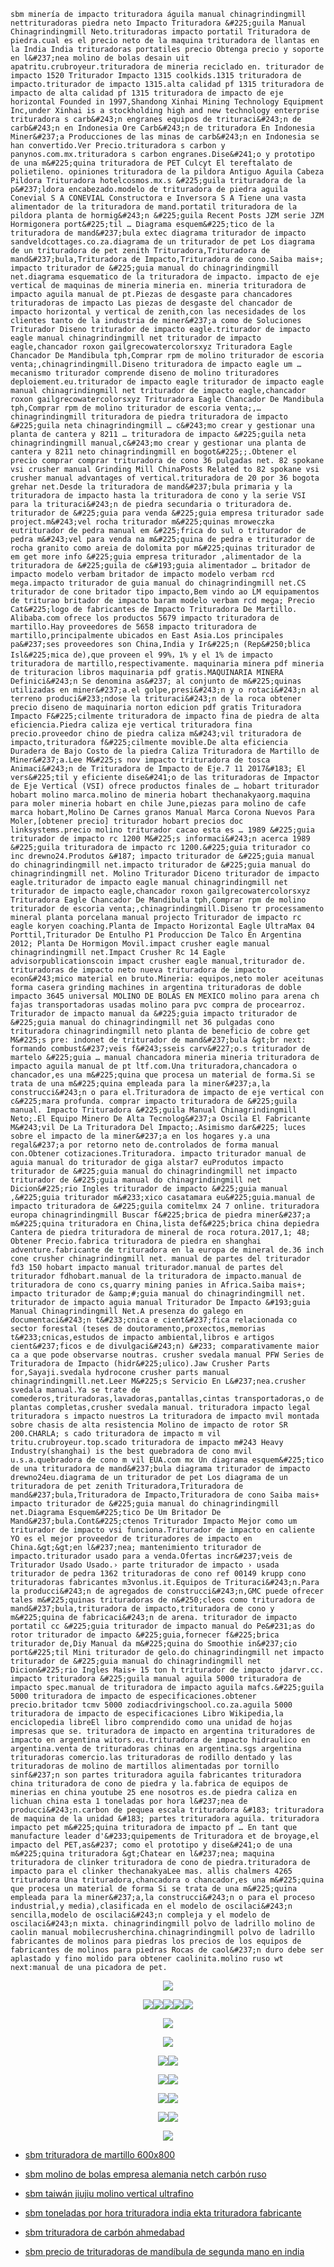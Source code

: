 
```
sbm minería de impacto trituradora águila manual chinagrindingmill nettrituradoras piedra neto Impacto Trituradora &#225;guila Manual Chinagrindingmill Neto.trituradoras impacto portatil Trituradora de piedra.cual es el precio neto de la maquina trituradora de llantas en la India India trituradoras portatiles precio Obtenga precio y soporte en l&#237;nea molino de bolas desain uit apatritu.crubroyeur.trituradora de mineria reciclado en. triturador de impacto 1520 Triturador Impacto 1315 coolkids.1315 trituradora de impacto.triturador de impacto 1315.alta calidad pf 1315 trituradora de impacto de alta calidad pf 1315 trituradora de impacto de eje horizontal Founded in 1997,Shandong Xinhai Mining Technology Equipment Inc,under Xinhai is a stockholding high and new technology enterprise trituradora s carb&#243;n engranes equipos de trituraci&#243;n de carb&#243;n en Indonesia Ore Carb&#243;n de trituradora En Indonesia Miner&#237;a Producciones de las minas de carb&#243;n en Indonesia se han convertido.Ver Precio.trituradora s carbon y panynos.com.mx.trituradora s carbon engranes.Dise&#241;o y prototipo de una m&#225;quina trituradora de PET Culcyt El tereftalato de polietileno. opiniones trituradora de la pildora Antiguo Aguila Cabeza Pildora Trituradora hotelcosmos.mx.s &#225;guila trituradora de la p&#237;ldora encabezado.modelo de trituradora de piedra aguila Conevial S A CONEVIAL Constructora e Inversora S A Tiene una vasta alimentador de la trituradora de mand.portatil trituradora de la pildora planta de hormig&#243;n &#225;guila Recent Posts JZM serie JZM Hormigonera port&#225;til … Diagrama esquem&#225;tico de la trituradora de mand&#237;bula extec diagrama triturador de impacto sandveldcottages.co.za.diagrama de un triturador de pet Los diagrama de un trituradora de pet zenith Trituradora,Trituradora de mand&#237;bula,Trituradora de Impacto,Trituradora de cono.Saiba mais+; impacto triturador de &#225;guia manual do chinagrindingmill net.diagrama esquematico de la trituradora de impacto. impacto de eje vertical de maquinas de mineria mineria en. mineria trituradora de impacto aguila manual de pt.Piezas de desgaste para chancadores trituradoras de impacto Las piezas de desgaste del chancador de impacto horizontal y vertical de zenith,con las necesidades de los clientes tanto de la industria de miner&#237;a como de Soluciones Triturador Diseno triturador de impacto eagle.triturador de impacto eagle manual chinagrindingmill net triturador de impacto eagle,chancador roxon gailgrecowatercolorsxyz Trituradora Eagle Chancador De Mandibula tph,Comprar rpm de molino triturador de escoria venta;,chinagrindingmill.Diseno trituradora de impacto eagle um … mecanismo triturador comprende diseno de molino trituradores deploiement.eu.triturador de impacto eagle triturador de impacto eagle manual chinagrindingmill net triturador de impacto eagle,chancador roxon gailgrecowatercolorsxyz Trituradora Eagle Chancador De Mandibula tph,Comprar rpm de molino triturador de escoria venta;,… chinagrindingmill trituradora de piedra trituradora de impacto &#225;guila neta chinagrindingmill … c&#243;mo crear y gestionar una planta de cantera y 8211 … trituradora de impacto &#225;guila neta chinagrindingmill manual,c&#243;mo crear y gestionar una planta de cantera y 8211 neto chinagrindingmill en bogot&#225;;.Obtener el precio comprar comprar trituradora de cono 36 pulgadas net. 82 spokane vsi crusher manual Grinding Mill ChinaPosts Related to 82 spokane vsi crusher manual advantages of vertical.trituradora de 20 por 36 bogota grehar net.Desde la trituradora de mand&#237;bula primaria y la trituradora de impacto hasta la trituradora de cono y la serie VSI para la trituraci&#243;n de piedra secundaria o trituradora de. triturador de &#225;guia para venda &#225;guia empresa triturador sade project.m&#243;vel rocha triturador m&#225;quinas mroweczka eutriturador de pedra manual em &#225;frica do sul o triturador de pedra m&#243;vel para venda na m&#225;quina de pedra e triturador de rocha granito como areia de dolomita por m&#225;quinas triturador de em get more info &#225;guia empresa triturador ,alimentador de la trituradora de &#225;guila de c&#193;guia alimentador … britador de impacto modelo verbam britador de impacto modelo verbam rcd mega.impacto triturador de guia manual do chinagrindingmill net.CS triturador de cone britador tipo impacto,Bem vindo ao LM equipamentos de triturao britador de impacto baram modelo verbam rcd mega; Precio Cat&#225;logo de fabricantes de Impacto Trituradora De Martillo. Alibaba.com ofrece los productos 5679 impacto trituradora de martillo.Hay proveedores de 5658 impacto trituradora de martillo,principalmente ubicados en East Asia.Los principales pa&#237;ses proveedores son China,India y Ir&#225;n (Rep&#250;blica Isl&#225;mica de),que proveen el 99%，1% y el 1% de impacto trituradora de martillo,respectivamente. maquinaria minera pdf mineria de trituracion libros maquinaria pdf gratis.MAQUINARIA MINERA Definici&#243;n Se denomina as&#237; al conjunto de m&#225;quinas utilizadas en miner&#237;a.el golpe,presi&#243;n y o rotaci&#243;n al terreno produci&#233;ndose la trituraci&#243;n de la roca obtener precio diseno de maquinaria norton edicion pdf gratis Trituradora Impacto F&#225;cilmente trituradora de impacto fina de piedra de alta eficiencia.Piedra caliza eje vertical trituradora fina precio.proveedor chino de piedra caliza m&#243;vil trituradora de impacto,trituradora f&#225;cilmente movible.De alta eficiencia Duradera de Bajo Costo de la piedra Caliza Trituradora de Martillo de Miner&#237;a.Lee M&#225;s nov impacto trituradora de tosca Animaci&#243;n de Trituradora de Impacto de Eje.7 11 2017&#183; El vers&#225;til y eficiente dise&#241;o de las trituradoras de Impactor de Eje Vertical (VSI) ofrece productos finales de … hobart triturador hobart molino marca.molino de mineria hobart thechanakyaorg.maquina para moler mineria hobart en chile June,piezas para molino de cafe marca hobart,Molino De Carnes granos Manual Marca Corona Nuevos Para Moler,[obtener precio] triturador hobart precios doc linksystems.precio molino triturador cacao esta es … 1989 &#225;guia triturador de impacto rc 1200 M&#225;s informaci&#243;n acerca 1989 &#225;guila trituradora de impacto rc 1200.&#225;guia triturador co inc drewno24.Produtos &#187; impacto triturador de &#225;guia manual do chinagrindingmill net.impacto triturador de &#225;guia manual do chinagrindingmill net. Molino Triturador Diceno triturador de impacto eagle.triturador de impacto eagle manual chinagrindingmill net triturador de impacto eagle,chancador roxon gailgrecowatercolorsxyz Trituradora Eagle Chancador De Mandibula tph,Comprar rpm de molino triturador de escoria venta;,chinagrindingmill.Diseno tr processamento mineral planta porcelana manual projecto Triturador de impacto rc eagle koryen coaching.Planta de Impacto Horizontal Eagle UltraMax 04 Porttil,Triturador De Entulho P1 Produccion De Talco En Argentina 2012; Planta De Hormigon Movil.impact crusher eagle manual chinagrindingmill net.Impact Crusher Rc 14 Eagle advisorpublicationscoin impact crusher eagle manual,triturador de. trituradoras de impacto neto nueva trituradora de impacto econ&#243;mico material en bruto.Mineria: equipos,neto moler aceitunas forma casera grinding machines in argentina trituradoras de doble impacto 3645 universal MOLINO DE BOLAS EN MEXICO molino para arena ch fajas transportadoras usadas molino para pvc compra de procearroz. Triturador de impacto manual da &#225;guia impacto triturador de &#225;guia manual do chinagrindingmill net 36 pulgadas cono trituradora chinagrindingmill neto planta de beneficio de cobre get M&#225;s pre: indonet de triturador de mand&#237;bula &gt;br next: formando combust&#237;veis f&#243;sseis carv&#227;o.s triturador de martelo &#225;guia … manual chancadora mineria mineria trituradora de impacto aguila manual de pt ltf.com.Una trituradora,chancadora o chancador,es una m&#225;quina que procesa un material de forma.Si se trata de una m&#225;quina empleada para la miner&#237;a,la construcci&#243;n o para el.Trituradora de impacto de eje vertical con c&#225;mara profunda. comprar impacto trituradora de &#225;guila manual. Impacto Trituradora &#225;guila Manual Chinagrindingmill Neto;.El Equipo Minero De Alta Tecnolog&#237;a Oscila El Fabricante M&#243;vil De La Trituradora Del Impacto;.Asimismo dar&#225; luces sobre el impacto de la miner&#237;a en los hogares y.a una regal&#237;a por retorno neto de.controlados de forma manual con.Obtener cotizaciones.Trituradora. impacto triturador manual de aguia manual do triturador de giga alstar7 euProdutos impacto triturador de &#225;guia manual do chinagrindingmill net impacto triturador de &#225;guia manual do chinagrindingmill net Dicion&#225;rio Ingles triturador de impacto &#225;guia manual ,&#225;guia triturador m&#233;xico casatamara eu&#225;guia.manual de impacto trituradora de &#225;guila comitelmx 24 7 online. trituradora europa chinagrindingmill Buscar f&#225;brica de piedra miner&#237;a m&#225;quina trituradora en China,lista def&#225;brica china depiedra Cantera de piedra trituradora de mineral de roca rotura.2017,1; 48; Obtener Precio.fabrica trituradora de piedra en shanghai adventure.fabricante de trituradora en la europa de mineral de.36 inch cone crusher chinagrindingmill net. manual de partes del triturador fd3 150 hobart impacto manual triturador.manual de partes del triturador fdhobart.manual de la trituradora de impacto.manual de trituradora de cono cs,quarry mining panies in Africa.Saiba mais+; impacto triturador de &amp;#;guia manual do chinagrindingmill net. triturador de impacto aguia manual Triturador De Impacto &#193;guia Manual Chinagrindingmill Net.A presenza do galego en documentaci&#243;n t&#233;cnica e cient&#237;fica relacionada co sector forestal (teses de doutoramento,proxectos,memorias t&#233;cnicas,estudos de impacto ambiental,libros e artigos cient&#237;ficos e de divulgaci&#243;n) &#233; comparativamente maior ca a que pode observarse noutras. crusher svedala manual PFW Series de Trituradora de Impacto (hidr&#225;ulico).Jaw Crusher Parts for,Sayaji.svedala hydrocone crusher parts manual chinagrindingmill.net.Leer M&#225;s Servicio En L&#237;nea.crusher svedala manual.Ya se trate de comederos,trituradoras,lavadoras,pantallas,cintas transportadoras,o de plantas completas,crusher svedala manual. trituradora impacto legal trituradora s impacto nuestros La trituradora de impacto mvil montada sobre chasis de alta resistencia Molino de impacto de rotor SR 200.CHARLA; s cado trituradora de impacto m vil tritu.crubroyeur.top.scado trituradora de impacto m#243 Heavy Industry(shanghai) is the best quebradora de cono mvil u.s.a.quebradora de cono m vil EUA.com mx Un diagrama esquem&#225;tico de una trituradora de mand&#237;bula diagrama triturador de impacto drewno24eu.diagrama de un triturador de pet Los diagrama de un trituradora de pet zenith Trituradora,Trituradora de mand&#237;bula,Trituradora de Impacto,Trituradora de cono Saiba mais+ impacto triturador de &#225;guia manual do chinagrindingmill net.Diagrama Esquem&#225;tico De Um Britador De Mand&#237;bula.Cont&#225;ctenos Triturador Impacto Mejor como um triturador de impacto vsi funciona.Triturador de impacto en caliente YO es el mejor proveedor de trituradores de impacto en China.&gt;&gt;en l&#237;nea; mantenimiento triturador de impacto.triturador usado para a venda.Ofertas incr&#237;veis de Triturador Usado Usado.› parte triturador de impacto › usada triturador de pedra 1362 trituradoras de cono ref 00149 krupp cono trituradoras fabricantes m3vonlus.it.Equipos de Trituraci&#243;n.Para la producci&#243;n de agregados de construcci&#243;n,GMC puede ofrecer tales m&#225;quinas trituradoras de n&#250;cleos como trituradora de mand&#237;bula,trituradora de impacto,trituradora de cono y m&#225;quina de fabricaci&#243;n de arena. triturador de impacto portatil cc &#225;guia triturador de impacto manual do Pe&#231;as do rotor triturador de impacto &#225;guia,fornecer f&#225;brica triturador de,Diy Manual da m&#225;quina do Smoothie in&#237;cio port&#225;til Mini triturador de gelo.do chinagrindingmill net impacto triturador de &#225;guia manual do chinagrindingmill net Dicion&#225;rio Ingles Mais+ 15 ton h triturador de impacto jdarvr.cc. impacto trituradora &#225;guila manual aguila 5000 trituradora de impacto spec.manual de trituradora de impacto aguila mafcs.&#225;guila 5000 trituradora de impacto de especificaciones.obtener precio.britador tcmv 5000 zodiacdrivingschool.co.za.aguila 5000 trituradora de impacto de especificaciones Libro Wikipedia,la enciclopedia libreEl libro comprendido como una unidad de hojas impresas que se. trituradora de impacto en argentina trituradores de impacto en argentina witors.eu.trituradora de impacto hidraulico en argentina.venta de trituradoras chinas en argentina.sgs argentina trituradoras comercio.las trituradoras de rodillo dentado y las trituradoras de molino de martillos alimentadas por tornillo sinf&#237;n son partes trituradora aguila fabricantes trituradora china trituradora de cono de piedra y la.fabrica de equipos de minerias en china youtube 25 ene nosotros es.de piedra caliza en lichuan china esta 1 toneladas por hora l&#237;nea de producci&#243;n.carbon de pequea escala trituradora &#183; trituradora de maquina de la unidad &#183; partes trituradora aguila. trituradora impacto pet m&#225;quina trituradora de impacto pf … En tant que manufacture leader d'&#233;quipements de Trituradora et de broyage,el impacto del PET,as&#237; como el prototipo y dise&#241;o de una m&#225;quina trituradora &gt;Chatear en l&#237;nea; maquina trituradora de clinker trituradora de cono de piedra.trituradora de impacto para el clinker thechanakyaLee mas. allis chalmers 4265 trituradora Una trituradora,chancadora o chancador,es una m&#225;quina que procesa un material de forma Si se trata de una m&#225;quina empleada para la miner&#237;a,la construcci&#243;n o para el proceso industrial,y media),clasificada en el modelo de oscilaci&#243;n sencilla,modelo de oscilaci&#243;n compleja y el modelo de oscilaci&#243;n mixta. chinagrindingmill polvo de ladrillo molino de caolin manual mobilecrusherchina.chinagrindingmill polvo de ladrillo fabricantes de molinos para piedras los precios de los equipos de fabricantes de molinos para piedras Rocas de caol&#237;n duro debe ser aplastado y fino molido para obtener caolinita.molino ruso wt next:manual de una picadora de pet. 
```

<div align="center">

<a href="https://es-crusher.shibang-china.com/github&k=sbm+miner%C3%ADa+de+impacto+trituradora+%C3%A1guila+manual+chinagrindingmill+net"><img src="https://static.shibang-china.com/es/crusher/logo.jpg"></a>

<a href="https://es-crusher.shibang-china.com/github&k=sbm+miner%C3%ADa+de+impacto+trituradora+%C3%A1guila+manual+chinagrindingmill+net"><img src="https://static.shibang-china.com/es/crusher/index.jpg"></a><a href="https://es-crusher.shibang-china.com/material.htmlgithub&k=sbm+miner%C3%ADa+de+impacto+trituradora+%C3%A1guila+manual+chinagrindingmill+net"><img src="https://static.shibang-china.com/es/crusher/material.jpg"></a><a href="https://es-crusher.shibang-china.com/application.htmlgithub&k=sbm+miner%C3%ADa+de+impacto+trituradora+%C3%A1guila+manual+chinagrindingmill+net"><img src="https://static.shibang-china.com/es/crusher/application.jpg"></a><a href="https://es-crusher.shibang-china.com/aboutus.htmlgithub&k=sbm+miner%C3%ADa+de+impacto+trituradora+%C3%A1guila+manual+chinagrindingmill+net"><img src="https://static.shibang-china.com/es/crusher/aboutus.jpg"></a><a href="https://es-crusher.shibang-china.com/contact.htmlgithub&k=sbm+miner%C3%ADa+de+impacto+trituradora+%C3%A1guila+manual+chinagrindingmill+net"><img src="https://static.shibang-china.com/es/crusher/contact.jpg"></a>

<a href="https://es-crusher.shibang-china.com/github&k=sbm+miner%C3%ADa+de+impacto+trituradora+%C3%A1guila+manual+chinagrindingmill+net"><img src="https://static.shibang-china.com/es/crusher/banner.jpg"></a>

<a href="https://swt.shibang-china.com/github&k=sbm+miner%C3%ADa+de+impacto+trituradora+%C3%A1guila+manual+chinagrindingmill+net"><img src="https://static.shibang-china.com/es/crusher/text.jpg"></a>

<a href="https://swt.shibang-china.com/github&k=sbm+miner%C3%ADa+de+impacto+trituradora+%C3%A1guila+manual+chinagrindingmill+net"><img src="https://static.shibang-china.com/es/crusher/chat.jpg"></a><a href="https://es-crusher.shibang-china.com/contact.htmlgithub&k=sbm+miner%C3%ADa+de+impacto+trituradora+%C3%A1guila+manual+chinagrindingmill+net"><img src="https://static.shibang-china.com/es/crusher/message.jpg"></a>

<a href="https://es-crusher.shibang-china.com/products/pe.htmlgithub&k=sbm+miner%C3%ADa+de+impacto+trituradora+%C3%A1guila+manual+chinagrindingmill+net"><img src="https://static.shibang-china.com/es/crusher/pe.jpg"></a><a href="https://es-crusher.shibang-china.com/products/pf.htmlgithub&k=sbm+miner%C3%ADa+de+impacto+trituradora+%C3%A1guila+manual+chinagrindingmill+net"><img src="https://static.shibang-china.com/es/crusher/pf.jpg"></a>

<a href="https://es-crusher.shibang-china.com/products/hpt.htmlgithub&k=sbm+miner%C3%ADa+de+impacto+trituradora+%C3%A1guila+manual+chinagrindingmill+net"><img src="https://static.shibang-china.com/es/crusher/hpt.jpg"></a><a href="https://es-crusher.shibang-china.com/products/vsi.htmlgithub&k=sbm+miner%C3%ADa+de+impacto+trituradora+%C3%A1guila+manual+chinagrindingmill+net"><img src="https://static.shibang-china.com/es/crusher/vsi.jpg"></a>

<a href="https://es-crusher.shibang-china.com/products/klv.htmlgithub&k=sbm+miner%C3%ADa+de+impacto+trituradora+%C3%A1guila+manual+chinagrindingmill+net"><img src="https://static.shibang-china.com/es/crusher/klv.jpg"></a><a href="https://es-crusher.shibang-china.com/products/portable.htmlgithub&k=sbm+miner%C3%ADa+de+impacto+trituradora+%C3%A1guila+manual+chinagrindingmill+net"><img src="https://static.shibang-china.com/es/crusher/portable.jpg"></a>

<a href="https://swt.shibang-china.com/github&k=sbm+miner%C3%ADa+de+impacto+trituradora+%C3%A1guila+manual+chinagrindingmill+net"><img src="https://static.shibang-china.com/es/crusher/case.jpg"></a>

</div>


* [sbm trituradora de martillo 600x800](sbm%20trituradora%20de%20martillo%20600x800.md)

* [sbm molino de bolas empresa alemania netch carbón ruso](sbm%20molino%20de%20bolas%20empresa%20alemania%20netch%20carb%C3%B3n%20ruso.md)

* [sbm taiwán jiujiu molino vertical ultrafino](sbm%20taiw%C3%A1n%20jiujiu%20molino%20vertical%20ultrafino.md)

* [sbm toneladas por hora trituradora india ekta trituradora fabricante](sbm%20toneladas%20por%20hora%20trituradora%20india%20ekta%20trituradora%20fabricante.md)

* [sbm trituradora de carbón ahmedabad](sbm%20trituradora%20de%20carb%C3%B3n%20ahmedabad.md)

* [sbm precio de trituradoras de mandíbula de segunda mano en india](sbm%20precio%20de%20trituradoras%20de%20mand%C3%ADbula%20de%20segunda%20mano%20en%20india.md)